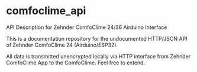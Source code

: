 # comfoclime_api
API Description for Zehnder ComfoClime 24/36 Airduino Interface

This is a documentation repository for the undocumented HTTP/JSON API of Zehnder ComfoClime 24 (Airduino/ESP32).

All data is transmitted unencrypted locally via HTTP interface from Zehnder ComfoClime App to the ComfoClime. Feel free to extend.
